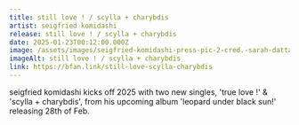 ```yaml
---
title: still love ! / scylla + charybdis
artist: seigfried komidashi
release: still love ! / scylla + charybdis
date: 2025-01-23T00:12:00.000Z
image: /assets/images/seigfried-komidashi-press-pic-2-cred.-sarah-dattani-tucker-.jpg
imageAlt: still love ! / scylla + charybdis
link: https://bfan.link/still-love-scylla-charybdis
---
```

seigfried komidashi kicks off 2025 with two new singles, 'true love !' & 'scylla + charybdis', from his upcoming album 'leopard under black sun!' releasing 28th of Feb.
